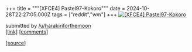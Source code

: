 +++
title = """[XFCE4] Pastel97-Kokoro"""
date = 2024-10-28T22:27:05.000Z
tags = ["reddit","wm"]
+++
[![[XFCE4] Pastel97-Kokoro](https://preview.redd.it/ijet31japkxd1.png?width=640&crop=smart&auto=webp&s=dd057d0280e87c761359d173ff3166a34655666f "[XFCE4] Pastel97-Kokoro")](https://www.reddit.com/r/unixporn/comments/1gef43x/xfce4_pastel97kokoro/)

submitted by [/u/harakiriforthemoon](https://www.reddit.com/user/harakiriforthemoon)  
[\[link\]](https://i.redd.it/ijet31japkxd1.png) [\[comments\]](https://www.reddit.com/r/unixporn/comments/1gef43x/xfce4_pastel97kokoro/)

[[source]](https://www.reddit.com/r/unixporn/comments/1gef43x/xfce4_pastel97kokoro/)
